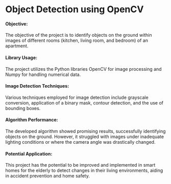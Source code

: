 # Object Detection using OpenCV
 
#### Objective:
The objective of the project is to identify objects on the ground within images of different rooms (kitchen, living room, and bedroom) of an apartment. 

#### Library Usage:
The project utilizes the Python libraries OpenCV for image processing and Numpy for handling numerical data.

#### Image Detection Techniques:
Various techniques employed for image detection include grayscale conversion, application of a binary mask, contour detection, and the use of bounding boxes.

#### Algorithm Performance:
The developed algorithm showed promising results, successfully identifying objects on the ground. However, it struggled with images under inadequate lighting conditions or where the camera angle was drastically changed.

#### Potential Application:
This project has the potential to be improved and implemented in smart homes for the elderly to detect changes in their living environments, aiding in accident prevention and home safety.